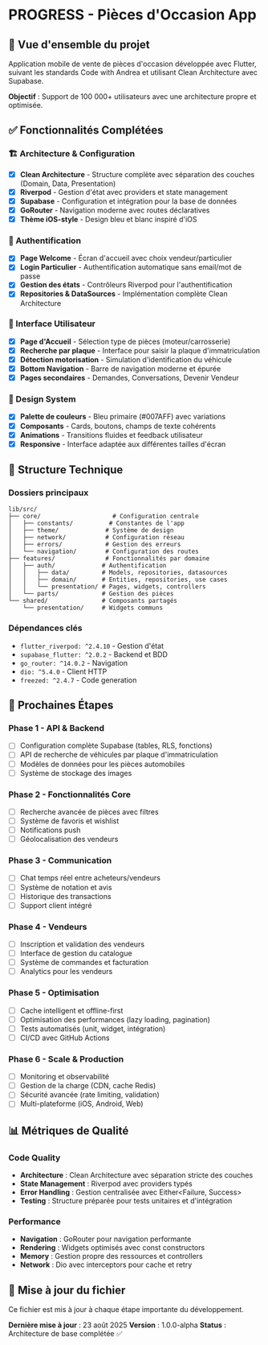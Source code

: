 # PROGRESS - Pièces d'Occasion App

## 📱 Vue d'ensemble du projet

Application mobile de vente de pièces d'occasion développée avec Flutter, suivant les standards Code with Andrea et utilisant Clean Architecture avec Supabase.

**Objectif** : Support de 100 000+ utilisateurs avec une architecture propre et optimisée.

## ✅ Fonctionnalités Complétées

### 🏗️ Architecture & Configuration
- [x] **Clean Architecture** - Structure complète avec séparation des couches (Domain, Data, Presentation)
- [x] **Riverpod** - Gestion d'état avec providers et state management
- [x] **Supabase** - Configuration et intégration pour la base de données
- [x] **GoRouter** - Navigation moderne avec routes déclaratives
- [x] **Thème iOS-style** - Design bleu et blanc inspiré d'iOS

### 🔐 Authentification
- [x] **Page Welcome** - Écran d'accueil avec choix vendeur/particulier
- [x] **Login Particulier** - Authentification automatique sans email/mot de passe
- [x] **Gestion des états** - Contrôleurs Riverpod pour l'authentification
- [x] **Repositories & DataSources** - Implémentation complète Clean Architecture

### 📱 Interface Utilisateur
- [x] **Page d'Accueil** - Sélection type de pièces (moteur/carrosserie)
- [x] **Recherche par plaque** - Interface pour saisir la plaque d'immatriculation
- [x] **Détection motorisation** - Simulation d'identification du véhicule
- [x] **Bottom Navigation** - Barre de navigation moderne et épurée
- [x] **Pages secondaires** - Demandes, Conversations, Devenir Vendeur

### 🎨 Design System
- [x] **Palette de couleurs** - Bleu primaire (#007AFF) avec variations
- [x] **Composants** - Cards, boutons, champs de texte cohérents
- [x] **Animations** - Transitions fluides et feedback utilisateur
- [x] **Responsive** - Interface adaptée aux différentes tailles d'écran

## 🔧 Structure Technique

### Dossiers principaux
```
lib/src/
├── core/                    # Configuration centrale
│   ├── constants/          # Constantes de l'app
│   ├── theme/             # Système de design
│   ├── network/           # Configuration réseau
│   ├── errors/            # Gestion des erreurs
│   └── navigation/        # Configuration des routes
├── features/              # Fonctionnalités par domaine
│   ├── auth/             # Authentification
│   │   ├── data/         # Models, repositories, datasources
│   │   ├── domain/       # Entities, repositories, use cases
│   │   └── presentation/ # Pages, widgets, controllers
│   └── parts/            # Gestion des pièces
└── shared/               # Composants partagés
    └── presentation/     # Widgets communs
```

### Dépendances clés
- `flutter_riverpod: ^2.4.10` - Gestion d'état
- `supabase_flutter: ^2.0.2` - Backend et BDD
- `go_router: ^14.0.2` - Navigation
- `dio: ^5.4.0` - Client HTTP
- `freezed: ^2.4.7` - Code generation

## 🚀 Prochaines Étapes

### Phase 1 - API & Backend
- [ ] Configuration complète Supabase (tables, RLS, fonctions)
- [ ] API de recherche de véhicules par plaque d'immatriculation
- [ ] Modèles de données pour les pièces automobiles
- [ ] Système de stockage des images

### Phase 2 - Fonctionnalités Core
- [ ] Recherche avancée de pièces avec filtres
- [ ] Système de favoris et wishlist
- [ ] Notifications push
- [ ] Géolocalisation des vendeurs

### Phase 3 - Communication
- [ ] Chat temps réel entre acheteurs/vendeurs
- [ ] Système de notation et avis
- [ ] Historique des transactions
- [ ] Support client intégré

### Phase 4 - Vendeurs
- [ ] Inscription et validation des vendeurs
- [ ] Interface de gestion du catalogue
- [ ] Système de commandes et facturation
- [ ] Analytics pour les vendeurs

### Phase 5 - Optimisation
- [ ] Cache intelligent et offline-first
- [ ] Optimisation des performances (lazy loading, pagination)
- [ ] Tests automatisés (unit, widget, intégration)
- [ ] CI/CD avec GitHub Actions

### Phase 6 - Scale & Production
- [ ] Monitoring et observabilité
- [ ] Gestion de la charge (CDN, cache Redis)
- [ ] Sécurité avancée (rate limiting, validation)
- [ ] Multi-plateforme (iOS, Android, Web)

## 📊 Métriques de Qualité

### Code Quality
- **Architecture** : Clean Architecture avec séparation stricte des couches
- **State Management** : Riverpod avec providers typés
- **Error Handling** : Gestion centralisée avec Either<Failure, Success>
- **Testing** : Structure préparée pour tests unitaires et d'intégration

### Performance
- **Navigation** : GoRouter pour navigation performante
- **Rendering** : Widgets optimisés avec const constructors
- **Memory** : Gestion propre des ressources et controllers
- **Network** : Dio avec interceptors pour cache et retry

## 🔄 Mise à jour du fichier

Ce fichier est mis à jour à chaque étape importante du développement.

**Dernière mise à jour** : 23 août 2025
**Version** : 1.0.0-alpha
**Status** : Architecture de base complétée ✅